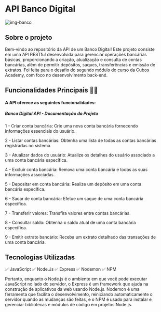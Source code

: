 # API Banco Digital

![img-banco](https://github.com/GleicyS/api-banco-digital/assets/69402359/e9672ad2-84d8-4687-b74f-a56a6535543c)

## Sobre o projeto

Bem-vindo ao repositório da API de um Banco Digital! Este projeto consiste em uma API RESTful desenvolvida para gerenciar operações bancárias básicas, proporcionando a criação, atualização e consulta de contas bancárias, além de permitir depósitos, saques, transferências e emissão de extratos.
Foi feita para o desafio do segundo módulo do curso da Cubos Academy, com foco no desenvolvimento back-end.

## Funcionalidades Principais ✍🏻
#### A API oferece as seguintes funcionalidades:
##### Banco Digital API - Documentação do Projeto

1 - Criar conta bancária: Crie uma nova conta bancária fornecendo informações essenciais do usuário.

2 - Listar contas bancárias: Obtenha uma lista de todas as contas bancárias registradas no sistema.

3 - Atualizar dados do usuário: Atualize os detalhes do usuário associado a uma conta bancária específica.

4 - Excluir conta bancária: Remova uma conta bancária e todas as suas informações associadas.

5 - Depositar em conta bancária: Realize um depósito em uma conta bancária específica.

6 - Sacar de conta bancária: Efetue um saque de uma conta bancária específica.

7 - Transferir valores: Transfira valores entre contas bancárias.

8 - Consultar saldo: Obtenha o saldo atual de uma conta bancária específica.

9 - Emitir extrato bancário: Receba um extrato detalhado das transações de uma conta bancária.

## Tecnologias Utilizadas

✅ JavaScript 
✅ Node.Js 
✅ Express 
✅ Nodemon 
✅ NPM 

Portanto, enquanto o Node.js é o ambiente em que você pode executar JavaScript no lado do servidor, o Express é um framework que ajuda na construção de aplicativos da web usando Node.js. Nodemon é uma ferramenta que facilita o desenvolvimento, reiniciando automaticamente o servidor quando as mudanças são feitas, e o NPM é usado para instalar e gerenciar bibliotecas e módulos de código em projetos Node.js.

